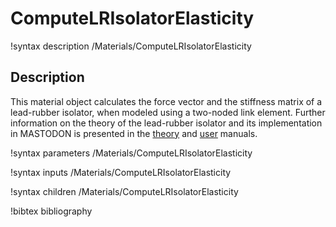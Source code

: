 # ComputeLRIsolatorElasticity

!syntax description /Materials/ComputeLRIsolatorElasticity

## Description

This material object calculates the force vector and the stiffness matrix of a
lead-rubber isolator, when modeled using a two-noded link element. Further
information on the theory of the lead-rubber isolator and its
implementation in MASTODON is presented in the [theory](manuals/theory/index.md)
and [user](manuals/user/index.md) manuals.

!syntax parameters /Materials/ComputeLRIsolatorElasticity

!syntax inputs /Materials/ComputeLRIsolatorElasticity

!syntax children /Materials/ComputeLRIsolatorElasticity

!bibtex bibliography
